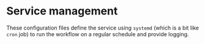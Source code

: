 # Service management

These configuration files define the service using `systemd` (which is a bit like `cron` job) to run the workflow on a regular schedule and provide logging.